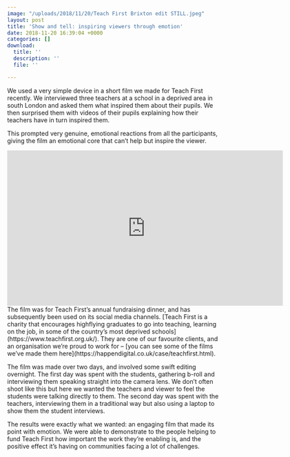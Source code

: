 ```yaml
---
image: "/uploads/2018/11/20/Teach First Brixton edit STILL.jpeg"
layout: post
title: 'Show and tell: inspiring viewers through emotion'
date: 2018-11-20 16:39:04 +0000
categories: []
download:
  title: ''
  description: ''
  file: ''

---
```

We used a very simple device in a short film we made for Teach First recently. We interviewed three teachers at a school in a deprived area in south London and asked them what inspired them about their pupils. We then surprised them with videos of their pupils explaining how their teachers have in turn inspired them.

This prompted very genuine, emotional reactions from all the participants, giving the film an emotional core that can’t help but inspire the viewer.
<iframe src="https://player.vimeo.com/video/273661123" width="640" height="360" frameborder="0" webkitallowfullscreen mozallowfullscreen allowfullscreen></iframe>  
The film was for Teach First’s annual fundraising dinner, and has subsequently been used on its social media channels. [Teach First is a charity that encourages highflying graduates to go into teaching, learning on the job, in some of the country’s most deprived schools](https://www.teachfirst.org.uk/). They are one of our favourite clients, and an organisation we’re proud to work for – [you can see some of the films we’ve made them here](https://happendigital.co.uk/case/teachfirst.html).     

The film was made over two days, and involved some swift editing overnight. The first day was spent with the students, gathering b-roll and interviewing them speaking straight into the camera lens. We don’t often shoot like this but here we wanted the teachers and viewer to feel the students were talking directly to them. The second day was spent with the teachers, interviewing them in a traditional way but also using a laptop to show them the student interviews.

The results were exactly what we wanted: an engaging film that made its point with emotion. We were able to demonstrate to the people helping to fund Teach First how important the work they’re enabling is, and the positive effect it’s having on communities facing a lot of challenges.